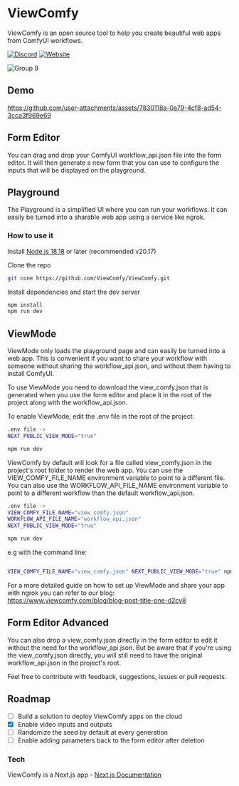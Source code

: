 # ViewComfy

ViewComfy is an open source tool to help you create beautiful web apps from ComfyUI workflows.

[![Discord](https://img.shields.io/badge/ViewComfy-Discord-%235865F2.svg)](https://discord.gg/DXubrz5R7E)
[![Website](https://img.shields.io/badge/ViewComfy%20-%20green?label=Website&color=4D7D85)](https://www.viewcomfy.com/)

![Group 9](https://github.com/user-attachments/assets/b4987b5e-c3a4-4a24-bc27-e9c9d4940cfe)

## Demo

https://github.com/user-attachments/assets/7830118a-0a79-4cf8-ad54-3cca3f969e69

## Form Editor

You can drag and drop your ComfyUI workflow_api.json file into the form editor. It will then generate a new form that you can use to configure the inputs that will be displayed on the playground.

## Playground

The Playground is a simplified UI where you can run your workflows. It can easily be turned into a sharable web app using a service like ngrok.

### How to use it

Install [Node.js 18.18](https://nodejs.org/) or later (recommended v20.17)

Clone the repo

```bash
git cone https://github.com/ViewComfy/ViewComfy.git
```

Install dependencies and start the dev server  

```bash
npm install
npm run dev
```

## ViewMode

ViewMode only loads the playground page and can easily be turned into a web app. This is convenient if you want to share your workflow with someone without sharing the workflow_api.json, and without them having to install ComfyUI.

To use ViewMode you need to download the view_comfy.json that is generated when you use the form editor and place it in the root of the project along with the workflow_api.json.

To enable ViewMode, edit the .env file in the root of the project:

```bash
.env file ->
NEXT_PUBLIC_VIEW_MODE="true"

npm run dev
```

ViewComfy by default will look for a file called view_comfy.json in the project's root folder to render the web app. You can use the VIEW_COMFY_FILE_NAME environment variable to point to a different file. You can also use the WORKFLOW_API_FILE_NAME environment variable to point to a different workflow than the default workflow_api.json.

```bash
.env file ->
VIEW_COMFY_FILE_NAME="view_comfy.json"
WORKFLOW_API_FILE_NAME="workflow_api.json"
NEXT_PUBLIC_VIEW_MODE="true"

npm run dev
```

e.g with the command line:

```bash

VIEW_COMFY_FILE_NAME="view_comfy.json" NEXT_PUBLIC_VIEW_MODE="true" npm run dev
```

For a  more detailed guide on how to set up ViewMode and share your app with ngrok you can refer to our blog: https://www.viewcomfy.com/blog/blog-post-title-one-d2cy8

## Form Editor Advanced

You can also drop a view_comfy.json directly in the form editor to edit it without the need for the workflow_api.json. But be aware that if you're using the view_comfy.json directly, you will still need to have the original workflow_api.json in the project's root.

Feel free to contribute with feedback, suggestions, issues or pull requests.

## Roadmap

- [ ]  Build a solution to deploy ViewComfy apps on the cloud
- [x]  Enable video inputs and outputs
- [ ]  Randomize the seed by default at every generation
- [ ]  Enable adding parameters back to the form editor after deletion

### Tech

ViewComfy is a Next.js app - [Next.js Documentation](https://nextjs.org/docs)
